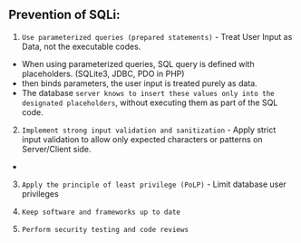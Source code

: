 ## Prevention of SQLi:
1. `Use parameterized queries (prepared statements)` - Treat User Input as Data, not the executable codes.
- When using parameterized queries, SQL query is defined with placeholders. (SQLite3, JDBC, PDO in PHP)
- then binds parameters, the user input is treated purely as data.
- The database `server knows to insert these values only into the designated placeholders`, without executing them as part of the SQL code.

2. `Implement strong input validation and sanitization` - Apply strict input validation to allow only expected characters or patterns on Server/Client side.
- 


3. `Apply the principle of least privilege (PoLP)` - Limit database user privileges

4. `Keep software and frameworks up to date`

5. `Perform security testing and code reviews`
